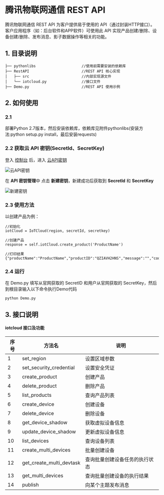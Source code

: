 # 腾讯物联网通信 REST API
腾讯物联网通信 REST API 为客户提供易于使用的 API（通过封装HTTP接口）。客户应用程序（如：后台软件和APP软件）可使用此 API 实现产品创建/删除、设备创建/删除、发布消息、影子数据操作等相关的功能。



## 1. 目录说明

```
├── pythonlibs                     //使用前需要安装的依赖库
├── RestAPI                        //REST API 核心实现
│   ├── src                        //内部实现源文件
│   └── iotcloud.py                //接口文件
├── Demo.py                        //REST API 使用示例
```


## 2. 如何使用

### 2.1
部署Python 2.7版本，然后安装依赖库，依赖库见附件pythonlibs(安装方法:python setup.py install，最后安装requests)

### 2.2 获取云 API 密钥(SecretId、SecretKey)
登入 [控制台](https://console.cloud.tencent.com/iotcloud) 后，进入 [云API密钥](https://console.cloud.tencent.com/cam/capi)

![云API密钥](http://qzonestyle.gtimg.cn/qzone/vas/opensns/res/doc/d7cbde91-5723-47f9-8c56-d0381bb3eb1b.png)

在 **API 密钥管理**中 点击 **新建密钥**，新建成功后获取到 **SecretId** 和 **SecretKey**

![新建密钥](http://qzonestyle.gtimg.cn/qzone/vas/opensns/res/doc/ba3f3f9d-db13-45c4-bad6-e5c236ebcbba.png)

### 2.3 使用方法
以创建产品为例：

```
//初始化
iotCloud = IoTCloud(region, secretId, secretkey)

//创建产品
response = self.iotCloud.create_product('ProductName')

//打印结果
{"productName":"ProductName","productID":"QZIAVH2HNS","message":"","codeDesc":"Success","code":0}
```

### 2.4 运行

在 Demo.py 填写从官网获取的 SecretID 和用户从官网获取的 SecretKey，然后到根目录输入以下命令执行Demo代码
```
python Demo.py
```


## 3. 接口说明
####  iotcloud 接口及功能

| 序号 | 方法名                   | 说明                           |
| ---- | ------------------------ | ------------------------------ |
| 1    | set_region               | 设置区域参数                   |
| 2    | set_security_credential  | 设置安全凭证                   |
| 3    | create_product           | 创建产品                       |
| 4    | delete_product           | 删除产品                       |
| 5    | list_products            | 查询产品列表                   |
| 6    | create_device            | 创建设备                       |
| 7    | delete_device            | 删除设备                       |
| 8    | get_device_shadow        | 获取虚拟设备信息               |
| 9    | update_device_shadow     | 更新虚拟设备信息               |
| 10   | list_devices             | 查询设备列表                   |
| 11   | create_multi_devices     | 批量创建设备                   |
| 12   | get_create_multi_devtask | 查询批量创建设备任务的执行状态 |
| 13   | get_multi_devices        | 查询批量创建设备的执行结果     |
| 14   | publish                  | 向某个主题发布消息             |

